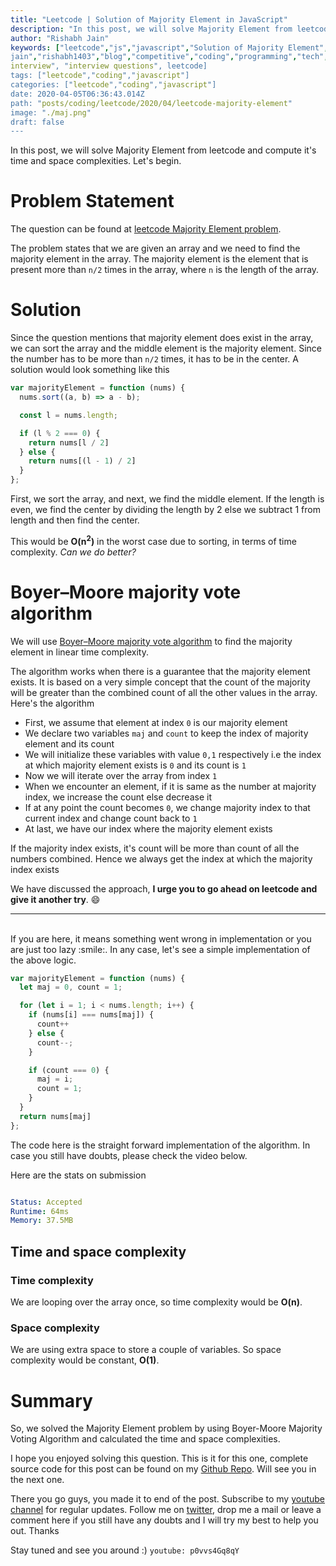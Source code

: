 ```yaml
---
title: "Leetcode | Solution of Majority Element in JavaScript"
description: "In this post, we will solve Majority Element from leetcode and compute it's time and space complexities. Let's begin."
author: "Rishabh Jain"
keywords: ["leetcode","js","javascript","Solution of Majority Element","rishabh","jain","rishabh
jain","rishabh1403","blog","competitive","coding","programming","tech","technology",
interview", "interview questions", leetcode]
tags: ["leetcode","coding","javascript"]
categories: ["leetcode","coding","javascript"]
date: 2020-04-05T06:36:43.014Z
path: "posts/coding/leetcode/2020/04/leetcode-majority-element"
image: "./maj.png"
draft: false
---
```


In this post, we will solve Majority Element from leetcode and compute it's time and space complexities. Let's begin.
<!--more-->

# Problem Statement
The question can be found at [leetcode Majority Element problem](https://leetcode.com/problems/majority-element/).

The problem states that we are given an array and we need to find the majority
element in the array. The majority element is the element that is present more than
`n/2` times in the array, where `n` is the length of the array.

# Solution

Since the question mentions that majority element does exist in the array, we can
sort the array and the middle element is the majority element. Since the number
has to be more than `n/2` times, it has to be in the center. A solution would look
something like this

```js
var majorityElement = function (nums) {
  nums.sort((a, b) => a - b);

  const l = nums.length;

  if (l % 2 === 0) {
    return nums[l / 2]
  } else {
    return nums[(l - 1) / 2]
  }
};
```

First, we sort the array, and next, we find the middle element. If the length is
even, we find the center by dividing the length by 2 else we subtract 1 from
length and then find the center.

This would be **O(n<sup>2</sup>)** in the worst case due to sorting, in terms of
time complexity. *Can we do better?*

# Boyer–Moore majority vote algorithm

We will use [Boyer–Moore majority vote algorithm](https://en.wikipedia.org/wiki/Boyer%E2%80%93Moore_majority_vote_algorithm) to find the majority element in
linear time complexity. 

The algorithm works when there is a guarantee that the majority element exists.
It is based on a very simple concept that the count of the majority will be greater
than the combined count of all the other values in the array. Here's the
algorithm

- First, we assume that element at index `0` is our majority element
- We declare two variables `maj` and `count` to keep the index of majority element
  and its count
- We will initialize these variables with value `0,1` respectively i.e the index
  at which majority element exists is `0` and its count is `1`
- Now we will iterate over the array from index `1`
- When we encounter an element, if it is same as the number at majority index,
  we increase the count else decrease it
- If at any point the count becomes `0`, we change majority index to that current
  index and change count back to `1`
- At last, we have our index where the majority element exists

If the majority index exists, it's count will be more than count of all the numbers
combined. Hence we always get the index at which the majority index exists

We have discussed the approach, **I urge you to go ahead on leetcode and give it another try**. :smile:

<hr />
<br />
If you are here, it means something went wrong in implementation or you are just too lazy :smile:. In any case, let's see a simple implementation of the above logic.

```js
var majorityElement = function (nums) {
  let maj = 0, count = 1;

  for (let i = 1; i < nums.length; i++) {
    if (nums[i] === nums[maj]) {
      count++
    } else {
      count--;
    }

    if (count === 0) {
      maj = i;
      count = 1;
    }
  }
  return nums[maj]
};

```

The code here is the straight forward implementation of the algorithm. In case you
still have doubts, please check the video below.

Here are the stats on submission

```yaml

Status: Accepted
Runtime: 64ms
Memory: 37.5MB

```

## Time and space complexity

### Time complexity

We are looping over the array once, so time complexity would be **O(n)**.

### Space complexity

We are using extra space to store a couple of variables. So space
complexity would be constant, **O(1)**.

# Summary

So, we solved the Majority Element problem by using Boyer-Moore Majority Voting Algorithm and calculated the time and space complexities.

I hope you enjoyed solving this question. This is it for this one, complete source code for this post can be found on my [Github Repo](https://github.com/rishabh1403/leetcode-javascript-solutions). Will see you in the next one.

There you go guys, you made it to end of the post.  Subscribe to my [youtube channel](https://www.youtube.com/rishabh1403) for regular updates. Follow me on [twitter](https://www.twitter.com/rishabhjain1403), drop me a mail or leave a comment here if you still have any doubts and I will try my best to help you out. Thanks

Stay tuned and see you around :)
`youtube: p0vvs4Gq8qY`